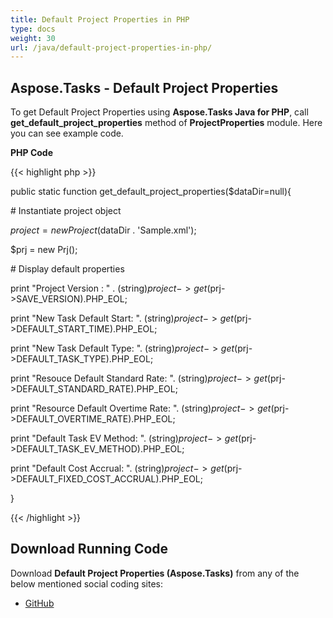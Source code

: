 ```yaml
---
title: Default Project Properties in PHP
type: docs
weight: 30
url: /java/default-project-properties-in-php/
---
```


## **Aspose.Tasks - Default Project Properties**
To get Default Project Properties using **Aspose.Tasks Java for PHP**, call **get_default_project_properties** method of **ProjectProperties** module. Here you can see example code.

**PHP Code**

{{< highlight php >}}

 public static function get_default_project_properties($dataDir=null){

\# Instantiate project object

$project = new Project($dataDir . 'Sample.xml');

$prj = new Prj();

\# Display default properties

print "Project Version : " . (string)$project->get($prj->SAVE_VERSION).PHP_EOL;

print "New Task Default Start: ". (string)$project->get($prj->DEFAULT_START_TIME).PHP_EOL;

print "New Task Default Type: ". (string)$project->get($prj->DEFAULT_TASK_TYPE).PHP_EOL;

print "Resouce Default Standard Rate: ". (string)$project->get($prj->DEFAULT_STANDARD_RATE).PHP_EOL;

print "Resource Default Overtime Rate: ". (string)$project->get($prj->DEFAULT_OVERTIME_RATE).PHP_EOL;

print "Default Task EV Method: ". (string)$project->get($prj->DEFAULT_TASK_EV_METHOD).PHP_EOL;

print "Default Cost Accrual: ". (string)$project->get($prj->DEFAULT_FIXED_COST_ACCRUAL).PHP_EOL;

}

{{< /highlight >}}
## **Download Running Code**
Download **Default Project Properties (Aspose.Tasks)** from any of the below mentioned social coding sites:

- [GitHub](https://github.com/aspose-tasks/Aspose.Tasks-for-Java/blob/master/Plugins/Aspose_Tasks_Java_for_PHP/src/aspose/tasks/WorkingWithProjects/ProjectProperties.php)
